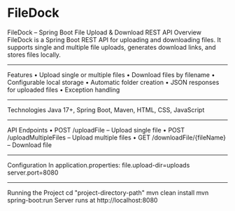 # FileDock
FileDock – Spring Boot File Upload & Download REST API
Overview
FileDock is a Spring Boot REST API for uploading and downloading files. It supports single and multiple file uploads, generates download links, and stores files locally.
________________________________________
Features
•	Upload single or multiple files
•	Download files by filename
•	Configurable local storage
•	Automatic folder creation
•	JSON responses for uploaded files
•	Exception handling
________________________________________
Technologies
Java 17+, Spring Boot, Maven, HTML, CSS, JavaScript
________________________________________
API Endpoints
•	POST /uploadFile – Upload single file
•	POST /uploadMultipleFiles – Upload multiple files
•	GET /downloadFile/{fileName} – Download file
________________________________________
Configuration
In application.properties:
file.upload-dir=uploads
server.port=8080
________________________________________
Running the Project
cd "project-directory-path"
mvn clean install
mvn spring-boot:run
Server runs at http://localhost:8080

